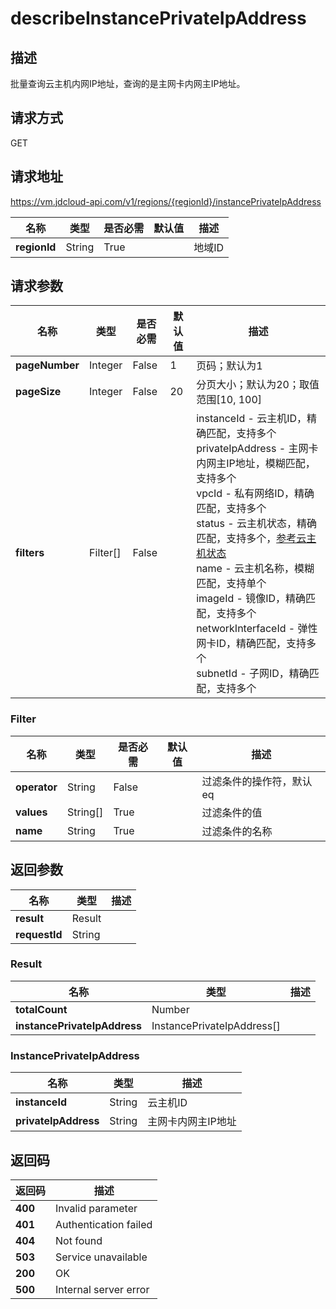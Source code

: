 # describeInstancePrivateIpAddress


## 描述
批量查询云主机内网IP地址，查询的是主网卡内网主IP地址。

## 请求方式
GET

## 请求地址
https://vm.jdcloud-api.com/v1/regions/{regionId}/instancePrivateIpAddress

|名称|类型|是否必需|默认值|描述|
|---|---|---|---|---|
|**regionId**|String|True| |地域ID|

## 请求参数
|名称|类型|是否必需|默认值|描述|
|---|---|---|---|---|
|**pageNumber**|Integer|False|1|页码；默认为1|
|**pageSize**|Integer|False|20|分页大小；默认为20；取值范围[10, 100]|
|**filters**|Filter[]|False| |instanceId - 云主机ID，精确匹配，支持多个<br>privateIpAddress - 主网卡内网主IP地址，模糊匹配，支持多个<br>vpcId - 私有网络ID，精确匹配，支持多个<br>status - 云主机状态，精确匹配，支持多个，<a href="http://docs.jdcloud.com/virtual-machines/api/vm_status">参考云主机状态</a><br>name - 云主机名称，模糊匹配，支持单个<br>imageId - 镜像ID，精确匹配，支持多个<br>networkInterfaceId - 弹性网卡ID，精确匹配，支持多个<br>subnetId - 子网ID，精确匹配，支持多个<br>|

### Filter
|名称|类型|是否必需|默认值|描述|
|---|---|---|---|---|
|**operator**|String|False| |过滤条件的操作符，默认eq|
|**values**|String[]|True| |过滤条件的值|
|**name**|String|True| |过滤条件的名称|

## 返回参数
|名称|类型|描述|
|---|---|---|
|**result**|Result| |
|**requestId**|String| |

### Result
|名称|类型|描述|
|---|---|---|
|**totalCount**|Number| |
|**instancePrivateIpAddress**|InstancePrivateIpAddress[]| |
### InstancePrivateIpAddress
|名称|类型|描述|
|---|---|---|
|**instanceId**|String|云主机ID|
|**privateIpAddress**|String|主网卡内网主IP地址|

## 返回码
|返回码|描述|
|---|---|
|**400**|Invalid parameter|
|**401**|Authentication failed|
|**404**|Not found|
|**503**|Service unavailable|
|**200**|OK|
|**500**|Internal server error|
